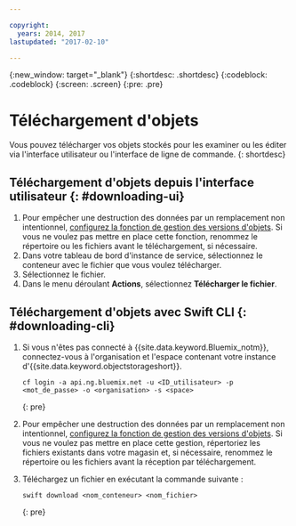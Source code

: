 ```yaml
---

copyright:
  years: 2014, 2017
lastupdated: "2017-02-10"

---
```

{:new_window: target="_blank"}
{:shortdesc: .shortdesc}
{:codeblock: .codeblock}
{:screen: .screen}
{:pre: .pre}

# Téléchargement d'objets

Vous pouvez télécharger vos objets stockés pour les examiner ou les éditer via l'interface utilisateur ou l'interface de ligne de commande.
{: shortdesc}


## Téléchargement d'objets depuis l'interface utilisateur {: #downloading-ui}

1. Pour empêcher une destruction des données par un remplacement non intentionnel, [configurez la fonction de gestion des versions d'objets](/docs/services/ObjectStorage/os_versioning.html). Si vous ne voulez pas mettre en place cette fonction, renommez le répertoire ou les fichiers avant le téléchargement, si nécessaire.
2. Dans votre tableau de bord d'instance de service, sélectionnez le conteneur avec le fichier que vous voulez télécharger.
3. Sélectionnez le fichier.
4. Dans le menu déroulant **Actions**, sélectionnez **Télécharger le fichier**.


## Téléchargement d'objets avec Swift CLI {: #downloading-cli}

1.  Si vous n'êtes pas connecté à {{site.data.keyword.Bluemix_notm}}, connectez-vous à l'organisation et l'espace contenant votre instance d'{{site.data.keyword.objectstorageshort}}.

    ```
    cf login -a api.ng.bluemix.net -u <ID_utilisateur> -p <mot_de_passe> -o <organisation> -s <space>
    ```
    {: pre}

2. Pour empêcher une destruction des données par un remplacement non intentionnel, [configurez la fonction de gestion des versions d'objets](/docs/services/ObjectStorage/os_versioning.html). Si vous ne voulez pas mettre en place cette gestion, répertoriez les fichiers existants dans votre magasin et, si nécessaire, renommez le répertoire ou les fichiers avant la réception par téléchargement.

3. Téléchargez un fichier en exécutant la commande suivante :

    ```
    swift download <nom_conteneur> <nom_fichier>
    ```
    {: pre}
